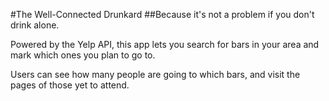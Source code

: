 #The Well-Connected Drunkard
##Because it's not a problem if you don't drink alone.

Powered by the Yelp API, this app lets you search for bars in your area and mark which ones you plan to go to.

Users can see how many people are going to which bars, and visit the pages of those yet to attend.
